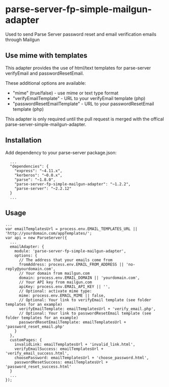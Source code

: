 # parse-server-fp-simple-mailgun-adapter

Used to send Parse Server password reset and email verification emails through Mailgun

## Use mime with templates
This adapter provides the use of html/text templates for parse-server verifyEmail and passwordResetEmail.

These additional options are available:
- "mime" (true/false) - use mime or text type format
- "verifyEmailTemplate" - URL to your verifyEmail template (php)
- "passwordResetEmailTemplate"  - URL to your passwordResetEmail template (php)

This adapter is only required until the pull request is merged with the offical parse-server-simple-mailgun-adapter.

## Installation

Add dependency to your parse-server package.json:

```
  ...
  "dependencies": {
    "express": "~4.11.x",
    "kerberos": "~0.0.x",
    "parse": "~1.8.0",
    "parse-server-fp-simple-mailgun-adapter": "~1.2.2",
    "parse-server": "~2.2.12"
  }
  ...
```

## Usage
```
...
var emailTemplatesUrl = process.env.EMAIL_TEMPLATES_URL || 'http://yourdomain.com/appTemplates/';
var api = new ParseServer({
  ...
  emailAdapter: {
    module: 'parse-server-fp-simple-mailgun-adapter',
    options: {
      // The address that your emails come from
      fromAddress: process.env.EMAIL_FROM_ADDRESS || 'no-reply@yourdomain.com',
      // Your domain from mailgun.com
      domain: process.env.EMAIL_DOMAIN || 'yourdomain.com',
      // Your API key from mailgun.com
      apiKey: process.env.EMAIL_API_KEY || '',
      // Optional: activate mime type:
      mime: process.env.EMAIL_MIME || false,      
      // Optional: Your link to verifyEmail template (see folder templates for an example)
      verifyEmailTemplate: emailTemplatesUrl + 'verify_email.php',
      // Optional: Your link to passwordResetEmail template (see folder templates for an example)
      passwordResetEmailTemplate: emailTemplatesUrl + 'password_reset_email.php'
    }
  },
  customPages: {
    invalidLink: emailTemplatesUrl + 'invalid_link.html',
    verifyEmailSuccess: emailTemplatesUrl + 'verify_email_success.html',
    choosePassword: emailTemplatesUrl + 'choose_password.html',
    passwordResetSuccess: emailTemplatesUrl + 'password_reset_success.html'
  }
  ...
});

```
